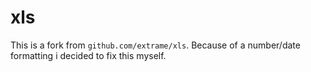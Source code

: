 # xls

This is a fork from `github.com/extrame/xls`. Because of a number/date formatting i decided to fix this myself.
